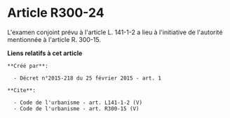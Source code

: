 # Article R300-24

L'examen conjoint prévu à l'article L. 141-1-2 a lieu à l'initiative de l'autorité mentionnée à l'article R. 300-15.

**Liens relatifs à cet article**

	**Créé par**:

	  - Décret n°2015-218 du 25 février 2015 - art. 1

	**Cite**:

	  - Code de l'urbanisme - art. L141-1-2 (V)
	  - Code de l'urbanisme - art. R300-15 (V)
